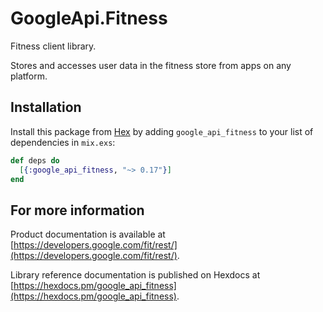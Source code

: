 # GoogleApi.Fitness

Fitness client library.

Stores and accesses user data in the fitness store from apps on any platform.

## Installation

Install this package from [Hex](https://hex.pm) by adding
`google_api_fitness` to your list of dependencies in `mix.exs`:

```elixir
def deps do
  [{:google_api_fitness, "~> 0.17"}]
end
```

## For more information

Product documentation is available at [https://developers.google.com/fit/rest/](https://developers.google.com/fit/rest/).

Library reference documentation is published on Hexdocs at
[https://hexdocs.pm/google_api_fitness](https://hexdocs.pm/google_api_fitness).
